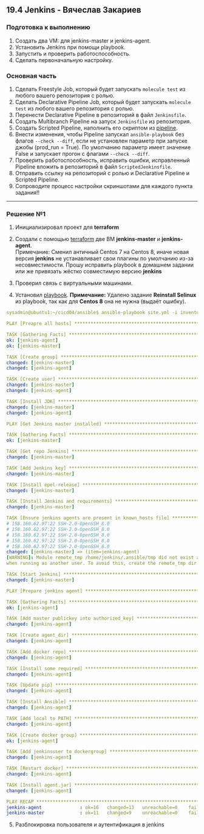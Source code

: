 ## 19.4 Jenkins - Вячеслав Закариев

### Подготовка к выполнению

1. Создать два VM: для jenkins-master и jenkins-agent.
2. Установить Jenkins при помощи playbook.
3. Запустить и проверить работоспособность.
4. Сделать первоначальную настройку.

### Основная часть

1. Сделать Freestyle Job, который будет запускать `molecule test` из любого вашего репозитория с ролью.
2. Сделать Declarative Pipeline Job, который будет запускать `molecule test` из любого вашего репозитория с ролью.
3. Перенести Declarative Pipeline в репозиторий в файл `Jenkinsfile`.
4. Создать Multibranch Pipeline на запуск `Jenkinsfile` из репозитория.
5. Создать Scripted Pipeline, наполнить его скриптом из [pipeline](./pipeline).
6. Внести изменения, чтобы Pipeline запускал `ansible-playbook` без флагов `--check --diff`, если не установлен параметр при запуске джобы (prod_run = True). По умолчанию параметр имеет значение False и запускает прогон с флагами `--check --diff`.
8. Проверить работоспособность, исправить ошибки, исправленный Pipeline вложить в репозиторий в файл `ScriptedJenkinsfile`.
9. Отправить ссылку на репозиторий с ролью и Declarative Pipeline и Scripted Pipeline.
10. Сопроводите процесс настройки скриншотами для каждого пункта задания!!

---

### Решение №1

1. Инициализировал проект для **terraform**
   
2. Создали с помощью [terraform](https://github.com/SlavaZakariev/netology/tree/main/ci-cd-devops/19.4_jenkins/terraform) две ВМ **jenkins-master** и **jenkins-agent**. \
   Примечание: Сменил античный Centos 7 на Centos 8, иначе новая версия **jenkins** не устанавливает свои плагины по умолчанию из-за несовместимости. Прошу исправить playbook в домашнем задании или же привязать жёстко совместимую версию **jenkins**
  
4. Проверил связь с виртуальными машинами.

5. Установил [playbook](https://github.com/SlavaZakariev/netology/tree/main/ci-cd-devops/19.4_jenkins/ansible).
   **Примечание:** Удалено задание **Reinstall Selinux** из playbook, так как для **Centos 8** она не нужна (выдаёт ошибку).

```yaml
sysadmin@ubuntu1:~/cicd04/ansible$ ansible-playbook site.yml -i inventory/hosts.yml

PLAY [Preapre all hosts] ******************************************************************************************************

TASK [Gathering Facts] ********************************************************************************************************
ok: [jenkins-agent]
ok: [jenkins-master]

TASK [Create group] ***********************************************************************************************************
changed: [jenkins-master]
changed: [jenkins-agent]

TASK [Create user] ************************************************************************************************************
changed: [jenkins-master]
changed: [jenkins-agent]

TASK [Install JDK] ************************************************************************************************************
changed: [jenkins-master]
changed: [jenkins-agent]

PLAY [Get Jenkins master installed] *******************************************************************************************

TASK [Gathering Facts] ********************************************************************************************************
ok: [jenkins-master]

TASK [Get repo Jenkins] *******************************************************************************************************
changed: [jenkins-master]

TASK [Add Jenkins key] ********************************************************************************************************
changed: [jenkins-master]

TASK [Install epel-release] ***************************************************************************************************
changed: [jenkins-master]

TASK [Install Jenkins and requirements] ***************************************************************************************
changed: [jenkins-master]

TASK [Ensure jenkins agents are present in known_hosts file] ******************************************************************
# 158.160.62.97:22 SSH-2.0-OpenSSH_8.0
# 158.160.62.97:22 SSH-2.0-OpenSSH_8.0
# 158.160.62.97:22 SSH-2.0-OpenSSH_8.0
# 158.160.62.97:22 SSH-2.0-OpenSSH_8.0
# 158.160.62.97:22 SSH-2.0-OpenSSH_8.0
changed: [jenkins-master] => (item=jenkins-agent)
[WARNING]: Module remote_tmp /home/jenkins/.ansible/tmp did not exist and was created with a mode of 0700, this may cause issues
when running as another user. To avoid this, create the remote_tmp dir with the correct permissions manually

TASK [Start Jenkins] **********************************************************************************************************
changed: [jenkins-master]

PLAY [Prepare jenkins agent] **************************************************************************************************

TASK [Gathering Facts] ********************************************************************************************************
ok: [jenkins-agent]

TASK [Add master publickey into authorized_key] *******************************************************************************
changed: [jenkins-agent]

TASK [Create agent_dir] *******************************************************************************************************
changed: [jenkins-agent]

TASK [Add docker repo] ********************************************************************************************************
changed: [jenkins-agent]

TASK [Install some required] **************************************************************************************************
changed: [jenkins-agent]

TASK [Update pip] *************************************************************************************************************
changed: [jenkins-agent]

TASK [Install Ansible] ********************************************************************************************************
changed: [jenkins-agent]

TASK [Add local to PATH] ******************************************************************************************************
changed: [jenkins-agent]

TASK [Create docker group] ****************************************************************************************************
ok: [jenkins-agent]

TASK [Add jenkinsuser to dockergroup] *****************************************************************************************
changed: [jenkins-agent]

TASK [Restart docker] *********************************************************************************************************
changed: [jenkins-agent]

TASK [Install agent.jar] ******************************************************************************************************
changed: [jenkins-agent]

PLAY RECAP ********************************************************************************************************************
jenkins-agent              : ok=16   changed=13   unreachable=0    failed=0    skipped=0    rescued=0    ignored=0
jenkins-master             : ok=11   changed=9    unreachable=0    failed=0    skipped=0    rescued=0    ignored=0
```
5. Разблокировка пользователя и аутентификация в jenkins

